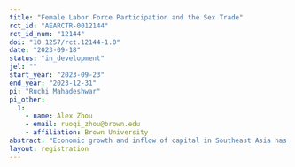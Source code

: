 ```yaml
---
title: "Female Labor Force Participation and the Sex Trade"
rct_id: "AEARCTR-0012144"
rct_id_num: "12144"
doi: "10.1257/rct.12144-1.0"
date: "2023-09-18"
status: "in_development"
jel: ""
start_year: "2023-09-23"
end_year: "2023-12-31"
pi: "Ruchi Mahadeshwar"
pi_other:
  1:
    - name: Alex Zhou
    - email: ruoqi_zhou@brown.edu
    - affiliation: Brown University
abstract: "Economic growth and inflow of capital in Southeast Asia has established the service sector as a primary job creator for women and, thus, means to promote formal female labor participation (FLFP). However, the service sector’s close ties to the sex trade continue to present these women with high-risk, informal income-generating opportunities, most notably through risky paid sex like condomless sex or sex with high-risk partners. While literature has illustrated the positive relationship between FLFP and common economic development indicators (Heath and Jayachandran, 2018) and common poverty alleviation interventions have been tested to decrease the incentives for women to supply sex (Jones and Gong, 2021; Gong et al., 2019), this study will investigate the interaction between FLFP and the market for sex by assessing how women tradeoff between these two types of labor. Using data from a cluster RCT enrolling Cambodian female service workers, we will study the effects of offering service work incentives on women’s risk-taking via measuring impacts to labor supply choices and earnings (service, sex, vs. other work), health outcomes (HIV and other STI results), and financial conditions."
layout: registration
---
```


